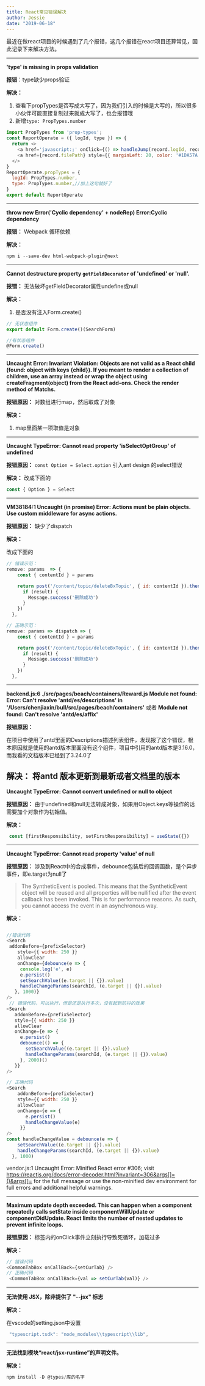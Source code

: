 ```yaml
---
title: React常见错误解决
author: Jessie
date: "2019-06-18"
---
```

最近在做react项目的时候遇到了几个报错，这几个报错在react项目还算常见，因此记录下来解决方法。

----------

**'type' is missing in props validation**

**报错**：type缺少props验证

**解决：**

1. 查看下propTypes是否写成大写了，因为我们引入的时候是大写的，所以很多小伙伴可能直接复制过来就成大写了，也会报错哦
2. 新增`type: PropTypes.number`

```js
import PropTypes from 'prop-types';
const ReportOperate = ({ logId, type }) => {
  return <>
    <a href='javascript:;' onClick={() => handleJump(record.logId, record.type)} style={{ color: '#1DA57A' }}>查看详情</a>
    <a href={record.filePath} style={{ marginLeft: 20, color: '#1DA57A' }}>下载日志</a>
  </>
}
ReportOperate.propTypes = {
  logId: PropTypes.number,
  type: PropTypes.number,//加上这句就好了
}
export default ReportOperate
```

----------
**throw new Error('Cyclic dependency' + nodeRep)
Error:Cyclic dependency**

**报错：** Webpack 循环依赖

**解决：**

```js
npm i --save-dev html-webpack-plugin@next
```

----------
**Cannot destructure property `getFieldDecorator` of 'undefined' or 'null'.**

**报错：** 无法破坏getFieldDecorator属性undefine或null

**解决：**

1. 是否没有注入Form.create()

```js
// 无状态组件
export default Form.create()(SearchForm)

//有状态组件
@Form.create()
```

----------
**Uncaught Error: Invariant Violation: Objects are not valid as a React child (found: object with keys {child}). If you meant to render a collection of children, use an array instead or wrap the object using createFragment(object) from the React add-ons. Check the render method of Matchs.**

**报错原因：** 对数组进行map，然后取成了对象

**解决：**

1. map里面某一项取值是对象

----------
**Uncaught TypeError: Cannot read property 'isSelectOptGroup' of undefined**

**报错原因：** `const Option = Select.option` 引入ant design 的select错误

**解决：**
改成下面的

```js
const { Option } = Select
```

----------
**VM38184:1 Uncaught (in promise) Error: Actions must be plain objects. Use custom middleware for async actions.**

**报错原因：** 缺少了dispatch

**解决：**

改成下面的

```js
// 错误示范：
remove: params  => {
    const { contentId } = params

    return post('/content/topic/deleteBxTopic', { id: contentId }).then(result => {
      if (result) {
        Message.success('删除成功')
      }
    })
  },

// 正确示范：
remove: params => dispatch => {
    const { contentId } = params

    return post('/content/topic/deleteBxTopic', { id: contentId }).then(result => {
      if (result) {
        Message.success('删除成功')
      }
    })
  },
```

----------
**backend.js:6 ./src/pages/beach/containers/Reward.js
Module not found: Error: Can't resolve 'antd/es/descriptions' in '/Users/chenjiaxin/bull/src/pages/beach/containers'**
或者
**Module not found: Can't resolve 'antd/es/affix'**

**报错原因：**

在项目中使用了antd里面的Descriptions描述列表组件，发现报了这个错误，根本原因就是使用的antd版本里面没有这个组件，项目中引用的antd版本是3.16.0，而我看的文档版本已经到了3.24.0了

**解决：** 将antd 版本更新到最新或者文档里的版本
----------

**Uncaught TypeError: Cannot convert undefined or null to object**

**报错原因：** 由于undefined和null无法转成对象，如果用Object.keys等操作的话需要加个对象作为初始值。

**解决：**

```javascript
 const [firstResponsibility, setFirstResponsibility] = useState({})
```

----------
**Uncaught TypeError: Cannot read property 'value' of null**

**报错原因：** 涉及到React中的合成事件，debounce包装后的回调函数，是个异步事件，即e.target为null了

> The SyntheticEvent is pooled. This means that the SyntheticEvent object will be reused and all properties will be nullified after the event callback has been invoked. This is for performance reasons. As such, you cannot access the event in an asynchronous way.

**解决：**

```javascript

//错误代码
<Search
 addonBefore={prefixSelector}
    style={{ width: 250 }}
    allowClear
    onChange={debounce(e => {
     console.log('e', e)
     e.persist()
     setSearchValue((e.target || {}).value)
     handleChangeParams(searchId, (e.target || {}).value)
   }, 1000)}
/>
 // 错误代码，可以执行，但是还是执行多次，没有起到防抖的效果
<Search
   addonBefore={prefixSelector}
   style={{ width: 250 }}
   allowClear
   onChange={e => {
     e.persist()
     debounce(() => {
       setSearchValue((e.target || {}).value)
       handleChangeParams(searchId, (e.target || {}).value)
     }, 2000)()
   }}
/>

// 正确代码
<Search
    addonBefore={prefixSelector}
    style={{ width: 250 }}
    allowClear
    onChange={e => {
       e.persist()
       handleChangeValue(e)
     }}
/>
const handleChangeValue = debounce(e => {
    setSearchValue((e.target || {}).value)
    handleChangeParams(searchId, (e.target || {}).value)
  }, 1000)
```

vendor.js:1 Uncaught Error: Minified React error #306; visit https://reactjs.org/docs/error-decoder.html?invariant=306&args[]=()&args[]= for the full message or use the non-minified dev environment for full errors and additional helpful warnings.

----------
**Maximum update depth exceeded. This can happen when a component repeatedly calls setState inside componentWillUpdate or componentDidUpdate. React limits the number of nested updates to prevent infinite loops.**

**报错原因：** 标签内的onClick事件立刻执行导致死循环，加载过多

**解决：**

```javascript
// 错误代码
<CommonTabBox onCallBack={setCurTab} />
// 正确代码
 <CommonTabBox onCallBack={val => setCurTab(val)} />
```

----------
**无法使用 JSX，除非提供了 "--jsx" 标志**

**解决：**

在vscode的setting.json中设置

```js
 "typescript.tsdk": "node_modules\\typescript\\lib",
```

----------
**无法找到模块“react/jsx-runtime”的声明文件。**

**解决：**

```js
npm install -D @types/库的名字
```
